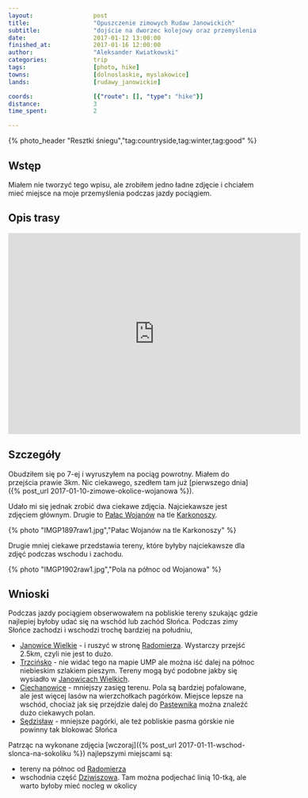 ```yaml
---
layout:                 post
title:                  "Opuszczenie zimowych Rudaw Janowickich"
subtitle:               "dojście na dworzec kolejowy oraz przemyślenia na temat gdzie robić zdjęcia o wschodzie i zachodzie"
date:                   2017-01-12 13:00:00
finished_at:            2017-01-16 12:00:00
author:                 "Aleksander Kwiatkowski"
categories:             trip
tags:                   [photo, hike]
towns:                  [dolnoslaskie, myslakowice]
lands:                  [rudawy_janowickie]

coords:                 [{"route": [], "type": "hike"}]
distance:               3
time_spent:             2

---
```


[wiki-trzcinsko]: https://pl.wikipedia.org/wiki/Trzci%C5%84sko
[wiki-szklarska]: https://pl.wikipedia.org/wiki/Szklarska_Por%C4%99ba
[wiki-wojanow]: https://pl.wikipedia.org/wiki/Wojan%C3%B3w
[wiki-lomnica]: https://pl.wikipedia.org/wiki/%C5%81omnica_(powiat_jeleniog%C3%B3rski)
[wiki-karkonosze]: https://pl.wikipedia.org/wiki/Karkonosze
[wiki-bobrow]: https://pl.wikipedia.org/wiki/Bobr%C3%B3w_(powiat_jeleniog%C3%B3rski)
[wiki-wojanow-palac]: https://pl.wikipedia.org/wiki/Pa%C5%82ac_w_Wojanowie
[wiki-janowice-wielkie]: https://pl.wikipedia.org/wiki/Janowice_Wielkie
[wiki-ciechanowice]: https://pl.wikipedia.org/wiki/Ciechanowice
[wiki-sedzislaw]: https://pl.wikipedia.org/wiki/S%C4%99dzis%C5%82aw_(wojew%C3%B3dztwo_dolno%C5%9Bl%C4%85skie)
[wiki-radomierz]: https://pl.wikipedia.org/wiki/Radomierz_(wojew%C3%B3dztwo_dolno%C5%9Bl%C4%85skie)
[wiki-pastewnik]: https://pl.wikipedia.org/wiki/Pastewnik_(wojew%C3%B3dztwo_dolno%C5%9Bl%C4%85skie)
[wiki-dziwiszow]: https://pl.wikipedia.org/wiki/Dziwisz%C3%B3w

{% photo_header "Resztki śniegu","tag:countryside,tag:winter,tag:good" %}

Wstęp
-----

Miałem nie tworzyć tego wpisu, ale zrobiłem jedno ładne zdjęcie i chciałem mieć miejsce
na moje przemyślenia podczas jazdy pociągiem.

Opis trasy
----------

<iframe height='405' width='590' frameborder='0' allowtransparency='true' scrolling='no' src='https://www.strava.com/activities/833063516/embed/6504da43b37caabf7da054062bfef720b8dc866b'></iframe>

Szczegóły
---------

Obudziłem się po 7-ej i wyruszyłem na pociąg powrotny. Miałem do przejścia
prawie 3km. Nic ciekawego, szedłem tam  już
[pierwszego dnia]({% post_url 2017-01-10-zimowe-okolice-wojanowa %}).

Udało mi się jednak zrobić dwa ciekawe zdjęcia. Najciekawsze jest zdjęciem
głównym. Drugie to [Pałac Wojanów][wiki-wojanow-palac] na tle
[Karkonoszy][wiki-karkonosze].

{% photo "IMGP1897raw1.jpg","Pałac Wojanów na tle Karkonoszy" %}

Drugie mniej ciekawe przedstawia tereny, które byłyby najciekawsze dla zdjęć
podczas wschodu i zachodu.

{% photo "IMGP1902raw1.jpg","Pola na północ od Wojanowa" %}

Wnioski
-------

Podczas jazdy pociągiem obserwowałem na pobliskie tereny szukając gdzie
najlepiej byłoby udać się na wschód lub zachód Słońca. Podczas zimy Słońce
zachodzi i wschodzi trochę bardziej na południu,

* [Janowice Wielkie][wiki-janowice-wielkie] - i ruszyć w stronę [Radomierza][wiki-radomierz].
  Wystarczy przejść 2.5km, czyli nie jest to dużo.
* [Trzcińsko][wiki-trzcinsko] - nie widać tego na mapie UMP ale można iść dalej na północ
  niebieskim szlakiem pieszym. Tereny mogą być podobne jakby się wysiadło w
  [Janowicach Wielkich][wiki-janowice-wielkie].
* [Ciechanowice][wiki-ciechanowice] - mniejszy zasięg terenu. Pola są bardziej pofalowane,
  ale jest więcej lasów na wierzchołkach pagórków. Miejsce lepsze na wschód, chociaż
  jak się przejdzie dalej do [Pastewnika][wiki-pastewnik] można znaleźć dużo
  ciekawych polan.
* [Sędzisław][wiki-sedzislaw] - mniejsze pagórki, ale też pobliskie pasma górskie nie
  powinny tak blokować Słońca

Patrząc na wykonane zdjęcia [wczoraj]({% post_url 2017-01-11-wschod-slonca-na-sokoliku %})
najlepszymi miejscami są:

* tereny na północ od [Radomierza][wiki-radomierz]
* wschodnia część [Dziwiszowa][wiki-dziwiszow]. Tam można podjechać linią 10-tką, ale
  warto byłoby mieć nocleg w okolicy
